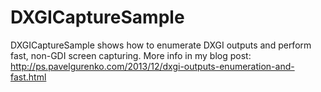 # DXGICaptureSample
DXGICaptureSample shows how to enumerate DXGI outputs and perform fast, non-GDI screen capturing.
More info in my blog post:
http://ps.pavelgurenko.com/2013/12/dxgi-outputs-enumeration-and-fast.html

